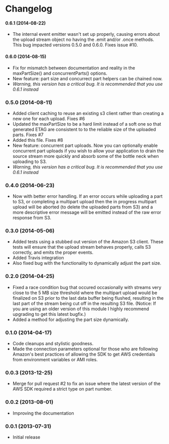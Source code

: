 Changelog
=========

#### 0.6.1 (2014-08-22)

* The internal event emitter wasn't set up properly, causing errors about the upload stream object no having the .emit and/or .once methods. This bug impacted versions 0.5.0 and 0.6.0. Fixes issue #10.

#### 0.6.0 (2014-08-15)

* Fix for mismatch between documentation and reality in the maxPartSize() and concurrentParts() options.
* New feature: part size and concurrect part helpers can be chained now.
* *Warning, this version has a critical bug. It is recommended that you use 0.6.1 instead*

### 0.5.0 (2014-08-11)

* Added client caching to reuse an existing s3 client rather than creating a new one for each upload. Fixes #6
* Updated the maxPartSize to be a hard limit instead of a soft one so that generated ETAG are consistent to to the reliable size of the uploaded parts. Fixes #7
* Added this file. Fixes #8
* New feature: concurrent part uploads. Now you can optionally enable concurrent part uploads if you wish to allow your application to drain the source stream more quickly and absorb some of the bottle neck when uploading to S3.
* *Warning, this version has a critical bug. It is recommended that you use 0.6.1 instead*

### 0.4.0 (2014-06-23)

* Now with better error handling. If an error occurs while uploading a part to S3, or completing a multipart upload then the in progress multipart upload will be aborted (to delete the uploaded parts from S3) and a more descriptive error message will be emitted instead of the raw error response from S3.

### 0.3.0 (2014-05-06)

* Added tests using a stubbed out version of the Amazon S3 client. These tests will ensure that the upload stream behaves properly, calls S3 correctly, and emits the proper events.
* Added Travis integration
* Also fixed bug with the functionality to dynamically adjust the part size.

### 0.2.0 (2014-04-25)

* Fixed a race condition bug that occured occasionally with streams very close to the 5 MB size threshold where the multipart upload would be finalized on S3 prior to the last data buffer being flushed, resulting in the last part of the stream being cut off in the resulting S3 file. (Notice: If you are using an older version of this module I highly recommend upgrading to get this latest bugfix.)
* Added a method for adjusting the part size dynamically.

### 0.1.0 (2014-04-17)

* Code cleanups and stylistic goodness.
* Made the connection parameters optional for those who are following Amazon's best practices of allowing the SDK to get AWS credentials from environment variables or AMI roles.

### 0.0.3 (2013-12-25)

* Merge for pull request #2 to fix an issue where the latest version of the AWS SDK required a strict type on part number.

### 0.0.2 (2013-08-01)

* Improving the documentation

### 0.0.1 (2013-07-31)

* Initial release
